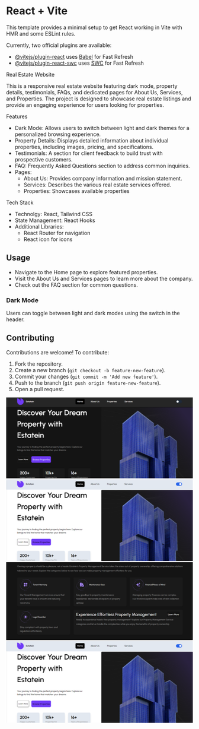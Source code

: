 # React + Vite

This template provides a minimal setup to get React working in Vite with HMR and some ESLint rules.

Currently, two official plugins are available:

- [@vitejs/plugin-react](https://github.com/vitejs/vite-plugin-react/blob/main/packages/plugin-react/README.md) uses [Babel](https://babeljs.io/) for Fast Refresh
- [@vitejs/plugin-react-swc](https://github.com/vitejs/vite-plugin-react-swc) uses [SWC](https://swc.rs/) for Fast Refresh



Real Estate Website

This is a responsive real estate website featuring dark mode, property details, testimonials, FAQs, and dedicated pages for About Us, Services, and Properties. The project is designed to showcase real estate listings and provide an engaging experience for users looking for properties.

Features

- Dark Mode: Allows users to switch between light and dark themes for a personalized browsing experience.
- Property Details: Displays detailed information about individual properties, including images, pricing, and specifications.
- Testimonials: A section for client feedback to build trust with prospective customers.
- FAQ: Frequently Asked Questions section to address common inquiries.
- Pages:
  - About Us: Provides company information and mission statement.
  - Services: Describes the various real estate services offered.
  - Properties: Showcases available properties

Tech Stack

- Technolgy: React, Tailwind CSS
- State Management: React Hooks 
- Additional Libraries: 
  - React Router for navigation
  - React icon for icons


## Usage

- Navigate to the Home page to explore featured properties.
- Visit the About Us and Services pages to learn more about the company.
- Check out the FAQ section for common questions.

### Dark Mode
Users can toggle between light and dark modes using the switch in the header.

## Contributing

Contributions are welcome! To contribute:

1. Fork the repository.
2. Create a new branch (`git checkout -b feature-new-feature`).
3. Commit your changes (`git commit -m 'Add new feature'`).
4. Push to the branch (`git push origin feature-new-feature`).
5. Open a pull request.

![My Hero](./src/assets/Images/blacklandingpage.png)
![My whiteHero](./src/assets/Images/whitelandingpage.png)
![My blackservice](./src/assets/Images/blackservicepage.png)
![My whiteservice](./src/assets/Images/whitelandingpage.png)
